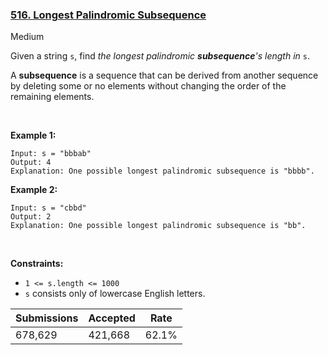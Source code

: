 ### [516. Longest Palindromic Subsequence](https://leetcode.com/problems/longest-palindromic-subsequence/?envType=daily-question&envId=2023-04-14)

Medium

Given a string `` s ``, find _the longest palindromic __subsequence__'s length in_ `` s ``.

A __subsequence__ is a sequence that can be derived from another sequence by deleting some or no elements without changing the order of the remaining elements.

 

<strong class="example">Example 1:</strong>

```
Input: s = "bbbab"
Output: 4
Explanation: One possible longest palindromic subsequence is "bbbb".
```

<strong class="example">Example 2:</strong>

```
Input: s = "cbbd"
Output: 2
Explanation: One possible longest palindromic subsequence is "bb".
```

 

__Constraints:__

*   `` 1 <= s.length <= 1000 ``
*   `` s `` consists only of lowercase English letters.

| Submissions    | Accepted     | Rate   |
| -------------- | ------------ | ------ |
| 678,629 | 421,668 | 62.1% |